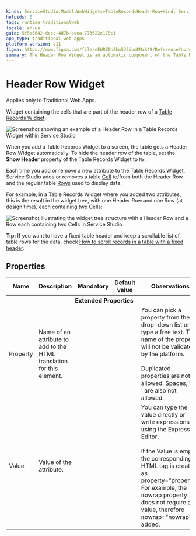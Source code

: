 ```yaml
---
kinds: ServiceStudio.Model.WebWidgets+TableRecordsHeaderRow+Kind, ServiceStudio.Model.WebWidgets+ReferenceTableRecordsHeaderRow+Kind
helpids: 0
tags: runtime-traditionalweb
locale: en-us
guid: 5f5a5642-dccc-4d7b-beea-773622e175c1
app_type: traditional web apps
platform-version: o11
figma: https://www.figma.com/file/eFWRZ0nZhm5J5ibmKMak49/Reference?node-id=615:329
summary: The Header Row Widget is an automatic component of the Table Records Widget in Traditional Web Apps, used to display table headers
---
```

# Header Row Widget

<div class="info" markdown="1">

Applies only to Traditional Web Apps.

</div>

Widget containing the cells that are part of the header row of a [Table Records Widget](<class-table-records-widget.md>).

![Screenshot showing an example of a Header Row in a Table Records Widget within Service Studio](images/header-row-example-ss.png "Example of a Header Row in Service Studio")

When you add a Table Records Widget to a screen, the table gets a Header Row Widget automatically. To hide the header row of the table, set the **Show Header** property of the Table Records Widget to `No`.

Each time you add or remove a new attribute to the Table Records Widget, Service Studio adds or removes a table [Cell](<class-cell-widget.md>) to/from both the Header Row and the regular table [Rows](<class-row-widget.md>) used to display data.

For example, in a Table Records Widget where you added two attributes, this is the result in the widget tree, with one Header Row and one Row (at design time), each containing two Cells:

![Screenshot illustrating the widget tree structure with a Header Row and a Row each containing two Cells in Service Studio](images/header-row-widget-tree-ss.png "Widget Tree Structure for Header Row")

<div class="info" markdown="1">

**Tip:** If you want to have a fixed table header and keep a scrollable list of table rows for the data, check [How to scroll records in a table with a fixed header](https://success.outsystems.com/Documentation/How-to_Guides/Front-End/How_to_scroll_records_in_a_table_with_a_fixed_header).

</div>

## Properties

<table markdown="1">
<thead>
<tr>
<th>Name</th>
<th>Description</th>
<th>Mandatory</th>
<th>Default value</th>
<th>Observations</th>
</tr>
</thead>
<tbody>
<tr >
<th colspan="5">Extended Properties</th>
</tr>
<tr>
<td title="Property">Property</td>
<td>Name of an attribute to add to the HTML translation for this element.</td>
<td></td>
<td></td>
<td>You can pick a property from the drop-down list or type a free text. The name of the property will not be validated by the platform.<br/><br/>Duplicated properties are not allowed. Spaces, " or ' are also not allowed.</td>
</tr>
<tr>
<td title="Value">Value</td>
<td>Value of the attribute.</td>
<td></td>
<td></td>
<td>You can type the value directly or write expressions using the Expression Editor.<br/><br/>If the Value is empty, the corresponding HTML tag is created as property="property". For example, the nowrap property does not require a value, therefore nowrap="nowrap" is added.</td>
</tr>
</tbody>
</table>

